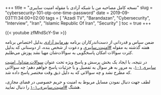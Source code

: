 +++
title = "نسخه کامل مصاحبه من با شبکه آزادی با مقوله امنیت سایبری"
slug = "cybersecurity-101-otp-one-time-password"
date = 2019-09-03T11:34:00+02:00
tags = [ "Azadi TV", "Barandazan", "Cybersecurity", "Interview", "Iran", "Islamic Republic Of Iran", "Security" ]
toc = true
+++

{{< youtube zfMhdScY-Sw >}}

ضمن سپاس و قدردانی از دست‌اندرکاران برنامه [بفرمایید آزادی](http://tvazadi.com/category/%D8%A8%D9%81%D8%B1%D9%85%D8%A7%DB%8C%DB%8C%D8%AF-%D8%A2%D8%B2%D8%A7%D8%AF%DB%8C/) بدلیل اختصاص برنامه هفته گذشته به مقوله [#امنیت_سایبری](https://twitter.com/hashtag/امنیت_سایبری?src=hash) و دعوت از شخص بنده، از دوستانی که بدلیل کثرت سوالات امکان پاسخگویی به سوالات‌شان مهیا نشد پوزش می‌طلبم.

در نتیجه، با ایجاد یک بخش پرسش و پاسخ ویژه تحت عنوان [سوالات متداول امنیت سایبری ۱۰۱](/cybersecurity-101-faq/)، به مرور به هر سوال به تفصیل و با جزئیات پاسخ خواهم دهم؛ چه سوالاتی که مطرح نشد و چه سوالاتی که به دلیل ذیق وقت مختصر پاسخ داده شد.

لطف جهت دنبال نمودن مسایل مربوط به امنیت و حریم خصوصی در فضای مجازی، هشتگ [#امنیت_سایبری_۱۰۱](https://twitter.com/hashtag/امنیت_سایبری_۱۰۱?src=hash) را دنبال نمایید.

<!--more-->
